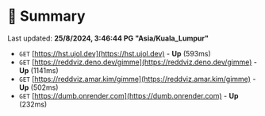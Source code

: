 # 📖 Summary
Last updated: **25/8/2024, 3:46:44 PG "Asia/Kuala_Lumpur"**

- `GET` [https://hst.ujol.dev](https://hst.ujol.dev) - **Up** (593ms)
- `GET` [https://reddviz.deno.dev/gimme](https://reddviz.deno.dev/gimme) - **Up** (1141ms)
- `GET` [https://reddviz.amar.kim/gimme](https://reddviz.amar.kim/gimme) - **Up** (502ms)
- `GET` [https://dumb.onrender.com](https://dumb.onrender.com) - **Up** (232ms)
